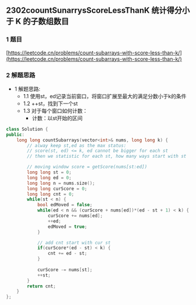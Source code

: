 ## 2302coountSunarrysScoreLessThanK 统计得分小于 K 的子数组数目

### 1 题目
[https://leetcode.cn/problems/count-subarrays-with-score-less-than-k/](https://leetcode.cn/problems/count-subarrays-with-score-less-than-k/)

### 2 解题思路
- 1 解题思路:
  - 1.1 使用st，ed记录当前窗口，将窗口扩展至最大的满足分数小于k的条件
  - 1.2 ++st，找到下一个st
  - 1.3 对于每个窗口如何计数：
    - 计数：以st开始的区间

```cpp
class Solution {
public:
    long long countSubarrays(vector<int>& nums, long long k) {
        // alway keep st,ed as the max status:
        // score(st, ed) <= k, ed cannot be bigger for each st
        // then we statistic for each st, how many ways start with st

        // moving window score = getScore(nums[st:ed])
        long long st = 0; 
        long long ed = 0;
        long long n = nums.size();
        long long curScore = 0;
        long long cnt = 0;
        while(st < n) {
            bool edMoved = false;
            while(ed < n && (curScore + nums[ed])*(ed - st + 1) < k) {
                curScore += nums[ed];
                ++ed;
                edMoved = true;
            }

            // add cnt start with cur st
            if(curScore*(ed - st) < k) {
                cnt += ed - st;
            }
            
            curScore -= nums[st];
            ++st;
        }
        return cnt;
    }
};
```